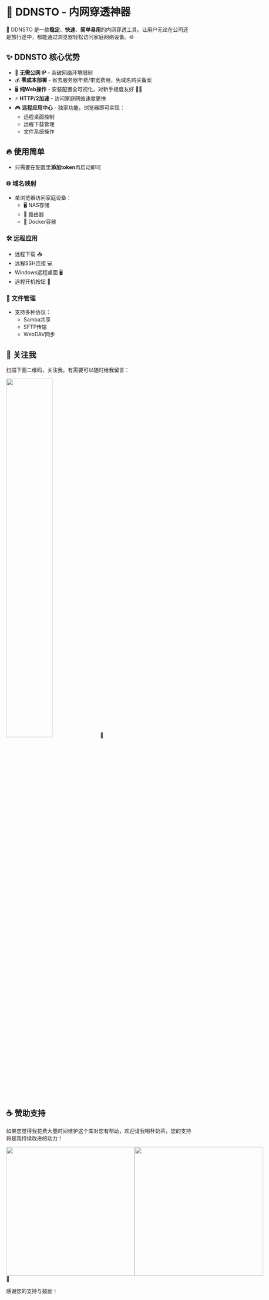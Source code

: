 # 🚀 DDNSTO - 内网穿透神器

🔗 DDNSTO 是一款**稳定**、**快速**、**简单易用**的内网穿透工具。让用户无论在公司还是旅行途中，都能通过浏览器轻松访问家庭网络设备。🌐

## ✨ DDNSTO 核心优势

- 🌟 **无需公网 IP** - 突破网络环境限制
- 💰 **零成本部署** - 省去服务器年费/带宽费用，免域名购买备案
- 🖥️ **纯Web操作** - 安装配置全可视化，对新手极度友好 🧑‍💻
- ⚡ **HTTP/2加速** - 访问家庭网络速度更快
- 🎮 **远程应用中心** - 独家功能，浏览器即可实现：
  - 远程桌面控制
  - 远程下载管理
  - 文件系统操作

## 🔥 使用简单
- 只需要在配置里**添加token**再启动即可

### 🌐 域名映射
- 单浏览器访问家庭设备：
  - 🖥️ NAS存储
  - 🚦 路由器
  - 🐳 Docker容器

### 🛠️ 远程应用
- 远程下载 📥
- 远程SSH连接 💻  
- Windows远程桌面 🖥️
- 远程开机按钮 🔌

### 📁 文件管理
- 支持多种协议：
  - Samba共享
  - SFTP传输
  - WebDAV同步


## 📱 关注我

扫描下面二维码，关注我。有需要可以随时给我留言：

<img src="https://gitee.com/desmond_GT/hassio-addons/raw/main/WeChat_QRCode.png" width="50%" /> 📲

## ☕ 赞助支持

如果您觉得我花费大量时间维护这个库对您有帮助，欢迎请我喝杯奶茶，您的支持将是我持续改进的动力！

<div style="display: flex; justify-content: space-between;">
  <img src="https://gitee.com/desmond_GT/hassio-addons/raw/main/1_readme/Ali_Pay.jpg" height="350px" />
  <img src="https://gitee.com/desmond_GT/hassio-addons/raw/main/1_readme/WeChat_Pay.jpg" height="350px" />
</div> 💖

感谢您的支持与鼓励！